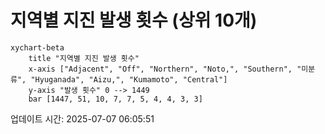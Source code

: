 # 지역별 지진 발생 횟수 (상위 10개)

```mermaid
xychart-beta
    title "지역별 지진 발생 횟수"
    x-axis ["Adjacent", "Off", "Northern", "Noto,", "Southern", "미분류", "Hyuganada", "Aizu,", "Kumamoto", "Central"]
    y-axis "발생 횟수" 0 --> 1449
    bar [1447, 51, 10, 7, 7, 5, 4, 4, 3, 3]
```

업데이트 시간: 2025-07-07 06:05:51
